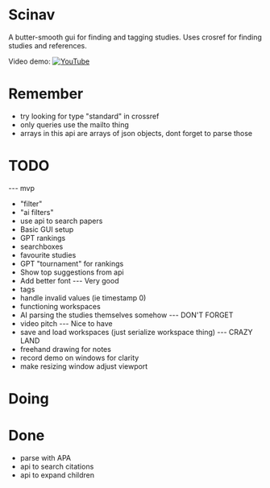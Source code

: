 # Scinav
A butter-smooth gui for finding and tagging studies.
Uses crosref for finding studies and references.

Video demo:
[![YouTube](http://i.ytimg.com/vi/xldukDrzx_4/hqdefault.jpg)](https://www.youtube.com/watch?v=xldukDrzx_4)

# Remember
- try looking for type "standard" in crossref
- only queries use the mailto thing
- arrays in this api are arrays of json objects, dont forget to parse those

# TODO
--- mvp
- "filter"
- "ai filters"
- use api to search papers
- Basic GUI setup
- GPT rankings
- searchboxes
- favourite studies
- GPT "tournament" for rankings
- Show top suggestions from api
- Add better font
--- Very good
- tags
- handle invalid values (ie timestamp 0)
- functioning workspaces
- AI parsing the studies themselves somehow
--- DON'T FORGET
- video pitch
--- Nice to have
- save and load workspaces (just serialize workspace thing)
--- CRAZY LAND
- freehand drawing for notes
- record demo on windows for clarity
- make resizing window adjust viewport

# Doing

# Done
- parse with APA
- api to search citations
- api to expand children

